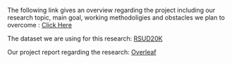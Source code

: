 The following link gives an overview regarding the project including our research topic, main goal, working methodoligies and obstacles we plan to overcome : [Click Here](https://www.canva.com/design/DAGDZv3PvIc/7FbT-g4kBgzCrcVG3K-SVQ/view?utm_content=DAGDZv3PvIc&utm_campaign=designshare&utm_medium=link&utm_source=editor)

The dataset we are using for this research: [RSUD20K](https://www.kaggle.com/datasets/hasibzunair/rsud20k-bangladesh-road-scene-understanding/data)

Our project report regarding the research: [Overleaf](https://www.overleaf.com/read/sdfdnhxzzxdx#04d050)





